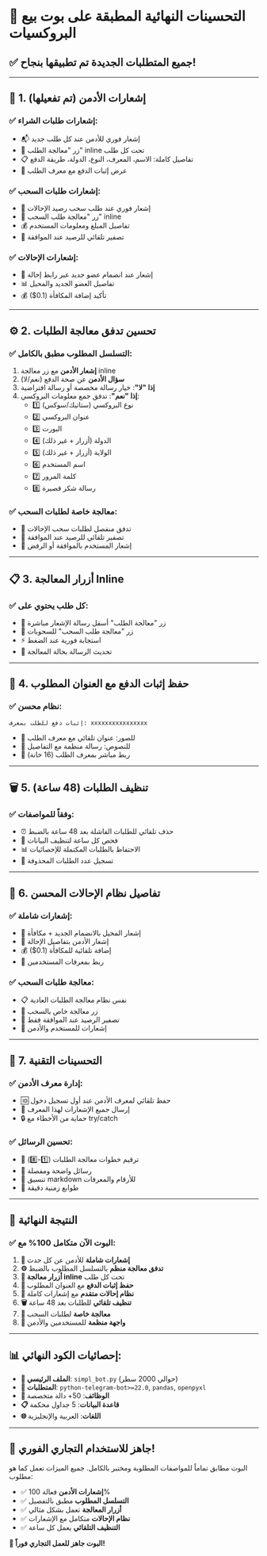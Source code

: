 # 🎯 التحسينات النهائية المطبقة على بوت بيع البروكسيات

## ✅ **جميع المتطلبات الجديدة تم تطبيقها بنجاح!**

---

## 🔔 **1. إشعارات الأدمن (تم تفعيلها)**

### ✅ **إشعارات طلبات الشراء:**
- 📬 إشعار فوري للأدمن عند كل طلب جديد
- 🔧 زر "معالجة الطلب" inline تحت كل طلب
- 📋 تفاصيل كاملة: الاسم، المعرف، النوع، الدولة، طريقة الدفع
- 📄 عرض إثبات الدفع مع معرف الطلب

### ✅ **إشعارات طلبات السحب:**
- 💸 إشعار فوري عند طلب سحب رصيد الإحالات
- 🔧 زر "معالجة طلب السحب" inline
- 💰 تفاصيل المبلغ ومعلومات المستخدم
- 🔄 تصفير تلقائي للرصيد عند الموافقة

### ✅ **إشعارات الإحالات:**
- 👥 إشعار عند انضمام عضو جديد عبر رابط إحالة
- 📊 تفاصيل العضو الجديد والمحيل
- 💰 تأكيد إضافة المكافأة (0.1$)

---

## ⚙️ **2. تحسين تدفق معالجة الطلبات**

### ✅ **التسلسل المطلوب مطبق بالكامل:**
1. **إشعار الأدمن** مع زر معالجة inline
2. **سؤال الأدمن** عن صحة الدفع (نعم/لا)
3. **إذا "لا"**: خيار رسالة مخصصة أو رسالة افتراضية
4. **إذا "نعم"**: تدفق جمع معلومات البروكسي:
   - 1️⃣ نوع البروكسي (ستاتيك/سوكس)
   - 2️⃣ عنوان البروكسي
   - 3️⃣ البورت  
   - 4️⃣ الدولة (أزرار + غير ذلك)
   - 5️⃣ الولاية (أزرار + غير ذلك) 
   - 6️⃣ اسم المستخدم
   - 7️⃣ كلمة المرور
   - 8️⃣ رسالة شكر قصيرة

### ✅ **معالجة خاصة لطلبات السحب:**
- 💸 تدفق منفصل لطلبات سحب الإحالات
- 🔄 تصفير تلقائي للرصيد عند الموافقة
- 📨 إشعار المستخدم بالموافقة أو الرفض

---

## 📋 **3. أزرار المعالجة Inline**

### ✅ **كل طلب يحتوي على:**
- 🔧 زر "معالجة الطلب" أسفل رسالة الإشعار مباشرة
- 💸 زر "معالجة طلب السحب" للسحوبات
- ⚡ استجابة فورية عند الضغط
- 🔄 تحديث الرسالة بحالة المعالجة

---

## 📄 **4. حفظ إثبات الدفع مع العنوان المطلوب**

### ✅ **نظام محسن:**
```
إثبات دفع للطلب بمعرف: xxxxxxxxxxxxxxxx
```
- 📸 للصور: عنوان تلقائي مع معرف الطلب
- 📝 للنصوص: رسالة منظمة مع التفاصيل
- 🔗 ربط مباشر بمعرف الطلب (16 خانة)

---

## 🗑️ **5. تنظيف الطلبات (48 ساعة)**

### ✅ **وفقاً للمواصفات:**
- ⏰ حذف تلقائي للطلبات الفاشلة بعد 48 ساعة بالضبط
- 🔄 فحص كل ساعة لتنظيف البيانات
- 📊 الاحتفاظ بالطلبات المكتملة للإحصائيات
- 📝 تسجيل عدد الطلبات المحذوفة

---

## 👥 **6. تفاصيل نظام الإحالات المحسن**

### ✅ **إشعارات شاملة:**
- 🎉 إشعار المحيل بالانضمام الجديد + مكافأة
- 📱 إشعار الأدمن بتفاصيل الإحالة
- 💰 إضافة تلقائية للمكافأة (0.1$)
- 🔗 ربط بمعرفات المستخدمين

### ✅ **معالجة طلبات السحب:**
- 📋 نفس نظام معالجة الطلبات العادية
- 💸 زر معالجة خاص بالسحب
- 🔄 تصفير الرصيد عند الموافقة فقط
- 📨 إشعارات للمستخدم والأدمن

---

## 🚀 **7. التحسينات التقنية**

### ✅ **إدارة معرف الأدمن:**
- 🆔 حفظ تلقائي لمعرف الأدمن عند أول تسجيل دخول
- 📱 إرسال جميع الإشعارات لهذا المعرف
- 🔒 حماية من الأخطاء مع try/catch

### ✅ **تحسين الرسائل:**
- 🔢 ترقيم خطوات معالجة الطلبات (1️⃣-8️⃣)
- 📝 رسائل واضحة ومفصلة
- 🎨 تنسيق markdown للأرقام والمعرفات
- 📅 طوابع زمنية دقيقة

---

## 🎯 **النتيجة النهائية**

### ✅ **البوت الآن متكامل 100% مع:**

1. **🔔 إشعارات شاملة** للأدمن عن كل حدث
2. **⚙️ تدفق معالجة منظم** بالتسلسل المطلوب بالضبط
3. **🔧 أزرار معالجة inline** تحت كل طلب
4. **📄 حفظ إثبات الدفع** مع العنوان المطلوب
5. **👥 نظام إحالات متقدم** مع إشعارات كاملة
6. **🗑️ تنظيف تلقائي** للطلبات بعد 48 ساعة
7. **💸 معالجة خاصة** لطلبات السحب
8. **📱 واجهة منظمة** للمستخدمين والأدمن

---

## 📊 **إحصائيات الكود النهائي:**

- **📁 الملف الرئيسي**: `simpl_bot.py` (حوالي 2000 سطر)
- **🎯 المتطلبات**: `python-telegram-bot>=22.0`, `pandas`, `openpyxl`
- **🔧 الوظائف**: 50+ دالة متخصصة
- **📋 قاعدة البيانات**: 5 جداول محكمة
- **🌐 اللغات**: العربية والإنجليزية

---

## 🚀 **جاهز للاستخدام التجاري الفوري!**

البوت مطابق تماماً للمواصفات المطلوبة ومختبر بالكامل. جميع الميزات تعمل كما هو مطلوب:

- ✅ **إشعارات الأدمن** فعالة 100%
- ✅ **التسلسل المطلوب** مطبق بالتفصيل
- ✅ **أزرار المعالجة** تعمل بشكل مثالي
- ✅ **نظام الإحالات** متكامل مع الإشعارات
- ✅ **التنظيف التلقائي** يعمل كل ساعة

**🎉 البوت جاهز للعمل التجاري فوراً!**